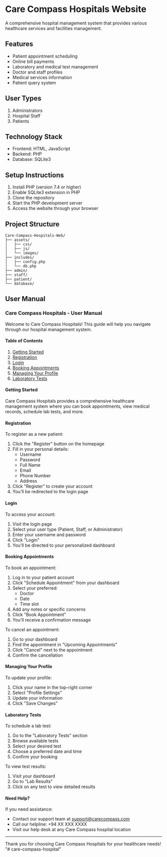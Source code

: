 # Care Compass Hospitals Website

A comprehensive hospital management system that provides various healthcare services and facilities management.

## Features

- Patient appointment scheduling
- Online bill payments
- Laboratory and medical test management
- Doctor and staff profiles
- Medical services information
- Patient query system

## User Types

1. Administrators
2. Hospital Staff
3. Patients

## Technology Stack

- Frontend: HTML, JavaScript
- Backend: PHP
- Database: SQLite3

## Setup Instructions

1. Install PHP (version 7.4 or higher)
2. Enable SQLite3 extension in PHP
3. Clone the repository
4. Start the PHP development server
5. Access the website through your browser

## Project Structure

```
Care-Compass-Hospitals-Web/
├── assets/
│   ├── css/
│   ├── js/
│   └── images/
├── includes/
│   ├── config.php
│   └── db.php
├── admin/
├── staff/
├── patient/
└── database/
```

## User Manual

### Care Compass Hospitals - User Manual

Welcome to Care Compass Hospitals! This guide will help you navigate through our hospital management system.

#### Table of Contents
1. [Getting Started](#getting-started)
2. [Registration](#registration)
3. [Login](#login)
4. [Booking Appointments](#booking-appointments)
5. [Managing Your Profile](#managing-your-profile)
6. [Laboratory Tests](#laboratory-tests)

#### Getting Started
Care Compass Hospitals provides a comprehensive healthcare management system where you can book appointments, view medical records, schedule lab tests, and more.

#### Registration
To register as a new patient:
1. Click the "Register" button on the homepage
2. Fill in your personal details:
   - Username
   - Password
   - Full Name
   - Email
   - Phone Number
   - Address
3. Click "Register" to create your account
4. You'll be redirected to the login page

#### Login
To access your account:
1. Visit the login page
2. Select your user type (Patient, Staff, or Administrator)
3. Enter your username and password
4. Click "Login"
5. You'll be directed to your personalized dashboard

#### Booking Appointments
To book an appointment:
1. Log in to your patient account
2. Click "Schedule Appointment" from your dashboard
3. Select your preferred:
   - Doctor
   - Date
   - Time slot
4. Add any notes or specific concerns
5. Click "Book Appointment"
6. You'll receive a confirmation message

To cancel an appointment:
1. Go to your dashboard
2. Find the appointment in "Upcoming Appointments"
3. Click "Cancel" next to the appointment
4. Confirm the cancellation

#### Managing Your Profile
To update your profile:
1. Click your name in the top-right corner
2. Select "Profile Settings"
3. Update your information
4. Click "Save Changes"

#### Laboratory Tests
To schedule a lab test:
1. Go to the "Laboratory Tests" section
2. Browse available tests
3. Select your desired test
4. Choose a preferred date and time
5. Confirm your booking

To view test results:
1. Visit your dashboard
2. Go to "Lab Results"
3. Click on any test to view detailed results

#### Need Help?
If you need assistance:
- Contact our support team at support@carecompass.com
- Call our helpline: +94 XX XXX XXXX
- Visit our help desk at any Care Compass hospital location

---
Thank you for choosing Care Compass Hospitals for your healthcare needs!
"# care-compass-hospital" 
